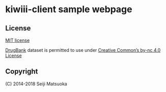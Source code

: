 
kiwiii-client sample webpage
===============================


License
--------------

[MIT license](http://opensource.org/licenses/MIT)

[DrugBank](https://www.drugbank.ca/) dataset is permitted to use under [Creative Common’s by-nc 4.0 License](https://creativecommons.org/licenses/by-nc/4.0/legalcode)



Copyright
--------------

(C) 2014-2018 Seiji Matsuoka
